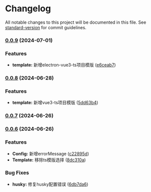 # Changelog

All notable changes to this project will be documented in this file. See [standard-version](https://github.com/conventional-changelog/standard-version) for commit guidelines.

### [0.0.9](https://github.com/guizimo/said-cli/compare/v0.0.8...v0.0.9) (2024-07-01)


### Features

* **template:** 新增electron-vue3-ts项目模版 ([e6ceab7](https://github.com/guizimo/said-cli/commit/e6ceab7f169e3f0e23e3c74a7bda26ff72309351))

### [0.0.8](https://github.com/guizimo/said-cli/compare/v0.0.7...v0.0.8) (2024-06-28)


### Features

* **template:** 新增vue3-ts项目模版 ([5dd63b4](https://github.com/guizimo/said-cli/commit/5dd63b467257a518dabd4c7b174af013a0b9e3e4))

### [0.0.7](https://github.com/guizimo/said-cli/compare/v0.0.6...v0.0.7) (2024-06-26)

### [0.0.6](https://github.com/guizimo/said-cli/compare/v0.0.5...v0.0.6) (2024-06-26)


### Features

* **Config:** 新增errorMessage ([c22895d](https://github.com/guizimo/said-cli/commit/c22895d0c5302109d0ee39a1bd0b74f8707fb87a))
* **Template:** 移除ts模版选择 ([8dc310a](https://github.com/guizimo/said-cli/commit/8dc310a06a2d753acad0b505d70a8d82887fcbe9))


### Bug Fixes

* **husky:** 修复husky配置错误 ([6db7da6](https://github.com/guizimo/said-cli/commit/6db7da6d2863af7e6965ed90c272981bdb591f37))
